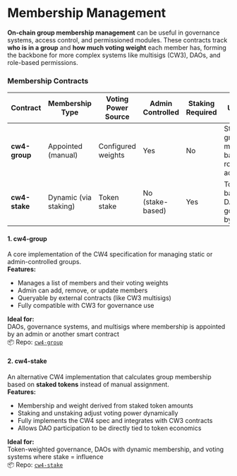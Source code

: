 # Membership Management

**On-chain group membership management** can be useful in governance systems, access control, and permissioned modules. These contracts track **who is in a group** and **how much voting weight** each member has, forming the backbone for more complex systems like multisigs (CW3), DAOs, and role-based permissions.



### Membership Contracts

| Contract      | Membership Type       | Voting Power Source | Admin Controlled | Staking Required | Use Case                                            |
| ------------- | --------------------- | ------------------- | ---------------- | ---------------- | --------------------------------------------------- |
| **cw4-group** | Appointed (manual)    | Configured weights  | Yes              | No               | Static groups, multisig backends, role-based access |
| **cw4-stake** | Dynamic (via staking) | Token stake         | No (stake-based) | Yes              | Token-based DAOs, governance by stake               |

#### 1. **cw4-group**

A core implementation of the CW4 specification for managing static or admin-controlled groups.\
**Features:**

* Manages a list of members and their voting weights
* Admin can add, remove, or update members
* Queryable by external contracts (like CW3 multisigs)
* Fully compatible with CW3 for governance use

**Ideal for:**\
DAOs, governance systems, and multisigs where membership is appointed by an admin or another smart contract\
📦 Repo: [`cw4-group`](https://crates.io/crates/cw4-group)

#### 2. **cw4-stake**

An alternative CW4 implementation that calculates group membership based on **staked tokens** instead of manual assignment.\
**Features:**

* Membership and weight derived from staked token amounts
* Staking and unstaking adjust voting power dynamically
* Fully implements the CW4 spec and integrates with CW3 contracts
* Allows DAO participation to be directly tied to token economics

**Ideal for:**\
Token-weighted governance, DAOs with dynamic membership, and voting systems where stake = influence\
📦 Repo: [`cw4-stake`](https://crates.io/crates/cw4-stake)
